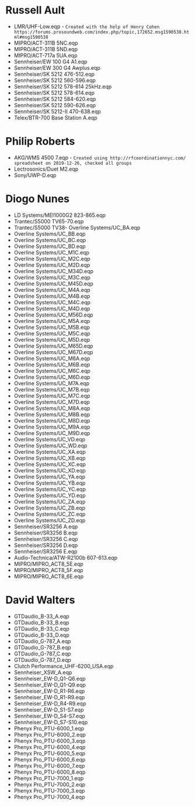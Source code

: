 # Russell Ault
- LMR/UHF-Low.eqp - `Created with the help of Henry Cohen https://forums.prosoundweb.com/index.php/topic,172652.msg1590538.html#msg1590538`
- MIPRO/ACT-311B 5NC.eqp
- MIPRO/ACT-311B 5ND.eqp
- MIPRO/ACT-717a 5UA.eqp
- Sennheiser/EW 100 G4 A1.eqp
- Sennheiser/EW 300 G4 Awplus.eqp
- Sennheiser/SK 5212 476-512.eqp
- Sennheiser/SK 5212 560-596.eqp
- Sennheiser/SK 5212 578-614 25kHz.eqp
- Sennheiser/SK 5212 578-614.eqp
- Sennheiser/SK 5212 584-620.eqp
- Sennheiser/SK 5212 590-626.eqp
- Sennheiser/SK 5212-II 470-638.eqp
- Telex/BTR-700 Base Station A.eqp

# Philip Roberts
- AKG/WMS 4500 7.eqp - `Created using http://rfcoordinationnyc.com/ spreadsheet on 2019-12-26, checked all groups`
- Lectrosonics/Duet M2.eqp
- Sony/UWP-D.eqp

# Diogo Nunes
- LD Systems/MEI1000G2 823-865.eqp
- Trantec/S5000 TV65-70.eqp
- Trantec/S5000 TV38- Overline Systems/UC_BA.eqp
- Overline Systems/UC_BB.eqp
- Overline Systems/UC_BC.eqp
- Overline Systems/UC_BD.eqp
- Overline Systems/UC_M1C.eqp
- Overline Systems/UC_M2C.eqp
- Overline Systems/UC_M2D.eqp
- Overline Systems/UC_M34D.eqp
- Overline Systems/UC_M3C.eqp
- Overline Systems/UC_M45D.eqp
- Overline Systems/UC_M4A.eqp
- Overline Systems/UC_M4B.eqp
- Overline Systems/UC_M4C.eqp
- Overline Systems/UC_M4D.eqp
- Overline Systems/UC_M56D.eqp
- Overline Systems/UC_M5A.eqp
- Overline Systems/UC_M5B.eqp
- Overline Systems/UC_M5C.eqp
- Overline Systems/UC_M5D.eqp
- Overline Systems/UC_M65D.eqp
- Overline Systems/UC_M67D.eqp
- Overline Systems/UC_M6A.eqp
- Overline Systems/UC_M6B.eqp
- Overline Systems/UC_M6C.eqp
- Overline Systems/UC_M6D.eqp
- Overline Systems/UC_M7A.eqp
- Overline Systems/UC_M7B.eqp
- Overline Systems/UC_M7C.eqp
- Overline Systems/UC_M7D.eqp
- Overline Systems/UC_M8A.eqp
- Overline Systems/UC_M8B.eqp
- Overline Systems/UC_M8D.eqp
- Overline Systems/UC_M9A.eqp
- Overline Systems/UC_M9D.eqp
- Overline Systems/UC_VD.eqp
- Overline Systems/UC_WD.eqp
- Overline Systems/UC_XA.eqp
- Overline Systems/UC_XB.eqp
- Overline Systems/UC_XC.eqp
- Overline Systems/UC_XD.eqp
- Overline Systems/UC_YA.eqp
- Overline Systems/UC_YB.eqp
- Overline Systems/UC_YC.eqp
- Overline Systems/UC_YD.eqp
- Overline Systems/UC_ZA.eqp
- Overline Systems/UC_ZB.eqp
- Overline Systems/UC_ZC.eqp
- Overline Systems/UC_ZD.eqp
- Sennheiser/SR3256 A.eqp
- Sennheiser/SR3256 B.eqp
- Sennheiser/SR3256 C.eqp
- Sennheiser/SR3256 D.eqp
- Sennheiser/SR3256 E.eqp
- Audio-Technica/ATW-R2100b 607-613.eqp
- MIPRO/MIPRO_ACT8_5E.eqp
- MIPRO/MIPRO_ACT8_5F.eqp
- MIPRO/MIPRO_ACT8_6E.eqp

# David Walters
- GTDaudio_B-33_A.eqp
- GTDaudio_B-33_B.eqp
- GTDaudio_B-33_C.eqp
- GTDaudio_B-33_D.eqp
- GTDaudio_G-787_A.eqp
- GTDaudio_G-787_B.eqp
- GTDaudio_G-787_C.eqp
- GTDaudio_G-787_D.eqp
- Clutch Performance_UHF-6200_USA.eqp
- Sennheiser_XSW_A.eqp
- Sennheiser_EW-D_Q1-Q6.eqp
- Sennheiser_EW-D_Q1-Q9.eqp
- Sennheiser_EW-D_R1-R6.eqp
- Sennheiser_EW-D_R1-R9.eqp
- Sennheiser_EW-D_R4-R9.eqp
- Sennheiser_EW-D_S1-S7.eqp
- Sennheiser_EW-D_S4-S7.eqp
- Sennheiser_EW-D_S7-S10.eqp
- Phenyx Pro_PTU-6000_1.eqp
- Phenyx Pro_PTU-6000_2.eqp
- Phenyx Pro_PTU-6000_3.eqp
- Phenyx Pro_PTU-6000_4.eqp
- Phenyx Pro_PTU-6000_5.eqp
- Phenyx Pro_PTU-6000_6.eqp
- Phenyx Pro_PTU-6000_7.eqp
- Phenyx Pro_PTU-6000_8.eqp
- Phenyx Pro_PTU-7000_1.eqp
- Phenyx Pro_PTU-7000_2.eqp
- Phenyx Pro_PTU-7000_3.eqp
- Phenyx Pro_PTU-7000_4.eqp
